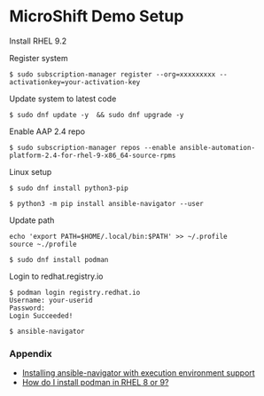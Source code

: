 # MicroShift Demo Setup

Install RHEL 9.2

Register system
```
$ sudo subscription-manager register --org=xxxxxxxxx --activationkey=your-activation-key
```

Update system to latest code  
```
$ sudo dnf update -y  && sudo dnf upgrade -y
```
Enable AAP 2.4 repo
```
$ sudo subscription-manager repos --enable ansible-automation-platform-2.4-for-rhel-9-x86_64-source-rpms
```

Linux setup
```
$ sudo dnf install python3-pip
```

```
$ python3 -m pip install ansible-navigator --user
```  
Update path
```
echo 'export PATH=$HOME/.local/bin:$PATH' >> ~/.profile
source ~./profile
```
```
$ sudo dnf install podman
```

Login to redhat.registry.io
```
$ podman login registry.redhat.io
Username: your-userid
Password: 
Login Succeeded!
```  
```
$ ansible-navigator
```

### Appendix
- [Installing ansible-navigator with execution environment support](https://ansible.readthedocs.io/projects/navigator/installation/)
- [How do I install podman in RHEL 8 or 9?](https://access.redhat.com/solutions/3650231)
